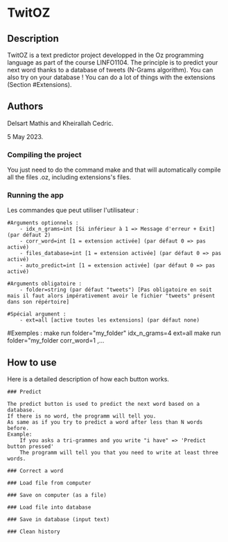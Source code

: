 # TwitOZ

## Description

TwitOZ is a text predictor project developped in the Oz programming language as part of the course LINFO1104.
The principle is to predict your next word thanks to a database of tweets (N-Grams algorithm).
You can also try on your database ! You can do a lot of things with the extensions (Section #Extensions).

## Authors

Delsart Mathis and Kheirallah Cedric.

5 May 2023.

### Compiling the project

You just need to do the command make and that will automatically compile all the files .oz, including extensions's files.

### Running the app

Les commandes que peut utiliser l'utilisateur :

    #Arguments optionnels :
        - idx_n_grams=int [Si inférieur à 1 => Message d'erreur + Exit] (par défaut 2)
        - corr_word=int [1 = extension activée] (par défaut 0 => pas activé)
        - files_database=int [1 = extension activée] (par défaut 0 => pas activé)
        - auto_predict=int [1 = extension activée] (par défaut 0 => pas activé)
    
    #Arguments obligatoire :
        - folder=string (par défaut "tweets") [Pas obligatoire en soit mais il faut alors impérativement avoir le fichier "tweets" présent dans son répértoire]

    #Spécial argument :
        - ext=all [active toutes les extensions] (par défaut none)

#Exemples :
    make run folder="my_folder" idx_n_grams=4 ext=all
    make run folder="my_folder corr_word=1
    ,...


## How to use

Here is a detailed description of how each button works.

    ### Predict

    The predict button is used to predict the next word based on a database.
    If there is no word, the programm will tell you.
    As same as if you try to predict a word after less than N words before.
    Example:
        If you asks a tri-grammes and you write "i have" => 'Predict button pressed'
        The programm will tell you that you need to write at least three words.

    ### Correct a word

    ### Load file from computer

    ### Save on computer (as a file)

    ### Load file into database

    ### Save in database (input text)

    ### Clean history